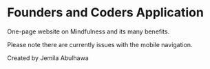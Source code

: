 # Founders and Coders Application 

One-page website on Mindfulness and its many benefits. 

Please note there are currently issues with the mobile navigation. 

Created by Jemila Abulhawa




